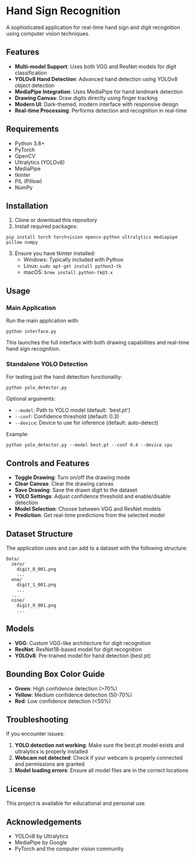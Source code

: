 # Hand Sign Recognition

A sophisticated application for real-time hand sign and digit recognition using computer vision techniques.

## Features

- **Multi-model Support**: Uses both VGG and ResNet models for digit classification
- **YOLOv8 Hand Detection**: Advanced hand detection using YOLOv8 object detection
- **MediaPipe Integration**: Uses MediaPipe for hand landmark detection
- **Drawing Canvas**: Draw digits directly using finger tracking 
- **Modern UI**: Dark-themed, modern interface with responsive design
- **Real-time Processing**: Performs detection and recognition in real-time

## Requirements

- Python 3.8+
- PyTorch
- OpenCV
- Ultralytics (YOLOv8)
- MediaPipe
- tkinter
- PIL (Pillow)
- NumPy

## Installation

1. Clone or download this repository
2. Install required packages:
```
pip install torch torchvision opencv-python ultralytics mediapipe pillow numpy
```
3. Ensure you have tkinter installed:
   - Windows: Typically included with Python
   - Linux: `sudo apt-get install python3-tk`
   - macOS: `brew install python-tk@3.x`

## Usage

### Main Application

Run the main application with:

```
python interface.py
```

This launches the full interface with both drawing capabilities and real-time hand sign recognition.

### Standalone YOLO Detection

For testing just the hand detection functionality:

```
python yolo_detector.py
```

Optional arguments:
- `--model`: Path to YOLO model (default: 'best.pt')
- `--conf`: Confidence threshold (default: 0.3)
- `--device`: Device to use for inference (default: auto-detect)

Example:
```
python yolo_detector.py --model best.pt --conf 0.4 --device cpu
```

## Controls and Features

- **Toggle Drawing**: Turn on/off the drawing mode
- **Clear Canvas**: Clear the drawing canvas
- **Save Drawing**: Save the drawn digit to the dataset
- **YOLO Settings**: Adjust confidence threshold and enable/disable detection
- **Model Selection**: Choose between VGG and ResNet models
- **Prediction**: Get real-time predictions from the selected model

## Dataset Structure

The application uses and can add to a dataset with the following structure:

```
Data/
  zero/
    digit_0_001.png
    ...
  one/
    digit_1_001.png
    ...
  ...
  nine/
    digit_9_001.png
    ...
```

## Models

- **VGG**: Custom VGG-like architecture for digit recognition
- **ResNet**: ResNet18-based model for digit recognition
- **YOLOv8**: Pre-trained model for hand detection (best.pt)

## Bounding Box Color Guide

- **Green**: High confidence detection (>70%)
- **Yellow**: Medium confidence detection (50-70%)
- **Red**: Low confidence detection (<50%)

## Troubleshooting

If you encounter issues:

1. **YOLO detection not working**: Make sure the best.pt model exists and ultralytics is properly installed
2. **Webcam not detected**: Check if your webcam is properly connected and permissions are granted
3. **Model loading errors**: Ensure all model files are in the correct locations

## License

This project is available for educational and personal use.

## Acknowledgements

- YOLOv8 by Ultralytics
- MediaPipe by Google
- PyTorch and the computer vision community